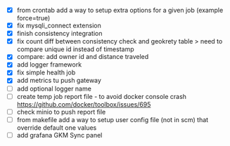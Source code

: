 - [x] from crontab add a way to setup extra options for a given job (example force=true)
- [x] fix mysqli_connect extension
- [x] finish consistency integration
- [x] fix count diff between consistency check and geokrety table > need to compare unique id instead of timestamp
- [x] compare: add owner id and distance traveled 
- [x] add logger framework 
- [x] fix simple health job
- [x] add metrics tu push gateway
- [ ] add optional logger name
- [ ] create temp job report file - to avoid docker console crash https://github.com/docker/toolbox/issues/695
- [ ] check minio to push report file
- [ ] from makefile add a way to setup user config file (not in scm) that override default one values
- [ ] add grafana GKM Sync panel